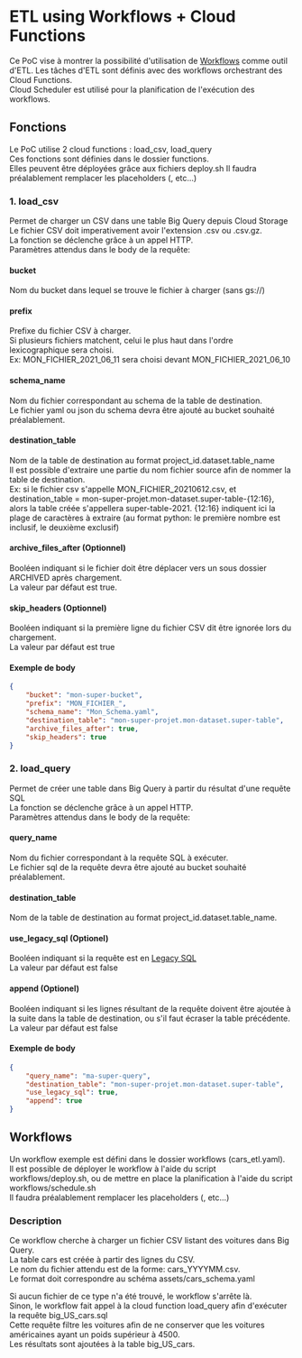 # ETL using Workflows + Cloud Functions
Ce PoC vise à montrer la possibilité d'utilisation de [Workflows](https://cloud.google.com/workflows/docs) comme outil d'ETL.
Les tâches d'ETL sont définis avec des workflows orchestrant des Cloud Functions.   
Cloud Scheduler est utilisé pour la planification de l'exécution des workflows.

## Fonctions
Le PoC utilise 2 cloud functions : load_csv, load_query   
Ces fonctions sont définies dans le dossier functions.   
Elles peuvent être déployées grâce aux fichiers deploy.sh
Il faudra préalablement remplacer les placeholders (<project>, <zone> etc...)

### 1. load_csv
Permet de charger un CSV dans une table Big Query depuis Cloud Storage   
Le fichier CSV doit imperativement avoir l'extension .csv ou .csv.gz.   
La fonction se déclenche grâce à un appel HTTP.   
Paramètres attendus dans le body de la requête:
#### __bucket__
Nom du bucket dans lequel se trouve le fichier à charger (sans gs://)

#### __prefix__
Prefixe du fichier CSV à charger.   
Si plusieurs fichiers matchent, celui le plus haut dans l'ordre lexicographique sera choisi.   
Ex: MON_FICHIER_2021_06_11 sera choisi devant MON_FICHIER_2021_06_10

#### __schema_name__
Nom du fichier correspondant au schema de la table de destination.   
Le fichier yaml ou json du schema devra être ajouté au bucket souhaité préalablement.

#### __destination_table__
Nom de la table de destination au format project_id.dataset.table_name   
Il est possible d'extraire une partie du nom fichier source afin de nommer la table de destination.   
Ex: si le fichier csv s'appelle MON_FICHIER_20210612.csv, et destination_table = mon-super-projet.mon-dataset.super-table-{12:16}, alors la table créée s'appellera super-table-2021. {12:16} indiquent ici la plage de caractères à extraire (au format python: le première nombre est inclusif, le deuxième exclusif)

#### __archive_files_after (Optionnel)__
Booléen indiquant si le fichier doit être déplacer vers un sous dossier ARCHIVED après chargement.   
La valeur par défaut est true.

#### __skip_headers (Optionnel)__
Booléen indiquant si la première ligne du fichier CSV dit être ignorée lors du chargement.   
La valeur par défaut est true

#### Exemple de body
``` json
{
    "bucket": "mon-super-bucket",
    "prefix": "MON_FICHIER_",
    "schema_name": "Mon_Schema.yaml",
    "destination_table": "mon-super-projet.mon-dataset.super-table",
    "archive_files_after": true,
    "skip_headers": true
}
```

### 2. load_query
Permet de créer une table dans Big Query à partir du résultat d'une requête SQL   
La fonction se déclenche grâce à un appel HTTP.   
Paramètres attendus dans le body de la requête:
#### __query_name__
Nom du fichier correspondant à la requête SQL à exécuter.   
Le fichier sql de la requête devra être ajouté au bucket souhaité préalablement.

#### __destination_table__
Nom de la table de destination au format project_id.dataset.table_name.

#### __use_legacy_sql (Optionel)__
Booléen indiquant si la requête est en [Legacy SQL](https://cloud.google.com/bigquery/docs/reference/standard-sql/enabling-standard-sql)   
La valeur par défaut est false

#### __append (Optionel)__
Booléen indiquant si les lignes résultant de la requête doivent être ajoutée à la suite dans la table de destination, ou s'il faut écraser la table précédente.   
La valeur par défaut est false

#### Exemple de body
``` json
{
    "query_name": "ma-super-query",
    "destination_table": "mon-super-projet.mon-dataset.super-table",
    "use_legacy_sql": true,
    "append": true
}
```

## Workflows
Un workflow exemple est défini dans le dossier workflows (cars_etl.yaml).   
Il est possible de déployer le workflow à l'aide du script workflows/deploy.sh, ou de mettre en place la planification à l'aide du script workflows/schedule.sh   
Il faudra préalablement remplacer les placeholders (<project>, <zone> etc...)

### Description
Ce workflow cherche à charger un fichier CSV listant des voitures dans Big Query.   
La table cars est créée à partir des lignes du CSV.   
Le nom du fichier attendu est de la forme: cars_YYYYMM.csv.   
Le format doit correspondre au schéma assets/cars_schema.yaml

Si aucun fichier de ce type n'a été trouvé, le workflow s'arrête là.   
Sinon, le workflow fait appel à la cloud function load_query afin d'exécuter la requête big_US_cars.sql   
Cette requête filtre les voitures afin de ne conserver que les voitures américaines ayant un poids supérieur à 4500.   
Les résultats sont ajoutées à la table big_US_cars.
